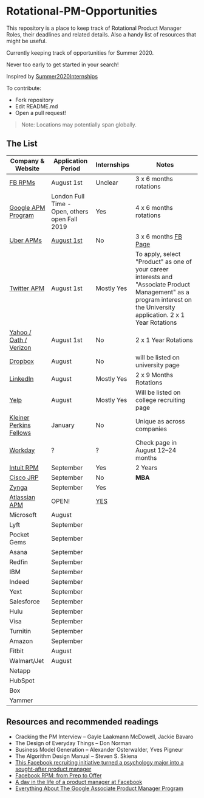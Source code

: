 
# Rotational-PM-Opportunities
This repository is a place to keep track of Rotational Product Manager Roles, their deadlines and related details.
Also a handy list of resources that might be useful.

Currently keeping track of opportunities for Summer 2020. 


Never too early to get started in your search!

Inspired by [Summer2020Internships](https://github.com/elaine-zheng/summer2020internships)


To contribute:
- Fork repository
- Edit README.md
- Open a pull request!

> Note: Locations may potentially span globally.

## The List

| Company  & Website |  Application Period |  Internships | Notes |
|---|---|---|---|
|[FB RPMs](http://fbrpms.com/)| August 1st | Unclear | 3 x 6 months rotations|
|[Google APM Program](https://buildyourfuture.withgoogle.com/programs/apm-program)| London Full Time - Open, others open Fall 2019 | Yes | 4 x 6 months rotations |
|[Uber APMs](https://www.uberapms.com/) | [August 1st]([https://www.uberapms.com/lead-gen](https://www.uberapms.com/lead-gen)) | No |3 x 6 months  [FB Page](https://www.facebook.com/uberapms)|
|[Twitter APM](http://www.twitterapm.com/#about-the-program)| August 1st | Mostly Yes | To apply, select "Product" as one of your career interests and "Associate Product Management" as a program interest on the University application. 2 x 1 Year Rotations|
| [Yahoo / Oath / Verizon](https://yahooapms.com/)| August 1st  | No | 2 x 1 Year Rotations |
| [Dropbox](https://www.dropbox.com/jobs/teams/eng_university_grads) | August | No | will be listed on university page|
| [LinkedIn](https://careers.linkedin.com/apm) | August |  Mostly Yes | 2 x 9 Months Rotations |
|[Yelp](https://www.yelp.com/careers/teams/college-engineering) | August | Mostly Yes| Will be listed on college recruiting page |
| [Kleiner Perkins Fellows](http://fellows.kleinerperkins.com/) | January | No | Unique as across companies |
| [Workday](https://www.workday.com/en-us/company/careers/university-recruiting.html) | ? | ? | Check page in August 12–24 months |
| [Intuit RPM](https://www.intuitrpm.com/) | September | Yes | 2 Years|
| [Cisco JRP](http://www.thembajrp.com/) | September | No | **MBA** |
| [Zynga](https://www.zynga.com/jobs/university/) | September | Yes | |
| [Atlassian APM](https://www.atlassian.com/company/careers/detail/f078fd3b-6414-4e63-88c1-6f63ea272d93)| OPEN! | [YES](https://www.atlassian.com/company/careers/detail/eaddddfd-f67f-4353-a96f-8f85ffd6e755) | 
| Microsoft | August |  | |
| Lyft | September |  | |
| Pocket Gems | September |  | |
| Asana | September |  | |
| Redfin | September |  | |
| IBM | September |  | |
| Indeed | September |  | |
| Yext | September |  | |
| Salesforce | September |  | |
| Hulu | September |  | |
| Visa | September |  | |
| Turnitin | September |  | |
| Amazon | September |  | |
| Fitbit | August |  | |
| Walmart/Jet | August |  | |
| Netapp | | | 
| HubSpot| | |
| Box| | | 
| Yammer | | | 


## Resources and recommended readings
- Cracking the PM Interview – Gayle Laakmann McDowell, Jackie Bavaro
- The Design of Everyday Things – Don Norman
-   Business Model Generation – Alexander Osterwalder, Yves Pigneur
-   The Algorithm Design Manual – Steven S. Skiena
- [This Facebook recruiting initiative turned a psychology major into a sought-after product manager](https://www.businessinsider.in/This-Facebook-recruiting-initiative-turned-a-psychology-major-into-a-sought-after-product-manager/articleshow/63058715.cms)
- [Facebook RPM: from Prep to Offer](https://medium.com/@jewellim/facebook-rpm-program-from-prep-to-offer-2d1be3772db8)
- [A day in the life of a product manager at Facebook](https://www.businessinsider.in/A-day-in-the-life-of-a-product-manager-at-Facebook/articleshow/64369149.cms)
- [Everything About The Google Associate Product Manager Program](https://medium.com/productschool/everything-about-the-google-associate-product-manager-program-apmp-1caf06c083a7)
